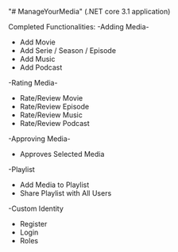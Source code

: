 "# ManageYourMedia" 
(.NET core 3.1 application)


Completed Functionalities:
-Adding Media-
- Add Movie
- Add Serie / Season / Episode
- Add Music
- Add Podcast

-Rating Media-
- Rate/Review Movie
- Rate/Review Episode
- Rate/Review Music
- Rate/Review Podcast


-Approving Media-
- Approves Selected Media

-Playlist
- Add Media to Playlist
- Share Playlist with All Users

-Custom Identity
- Register
- Login
- Roles


